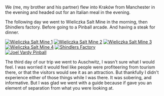 <!--moml:meta
Title: 2018 Poland
Date: 2018-01-01
Hero: auschwitz-2-birkenau
Intro: A mid-week break to Poland because it's my Birthday, and I always go away for my Birthday.
-->

We (me, my brother and his partner) flew into Kraków from Manchester in the evening and headed out for an Italian meal in the evening.

The following day we went to Wieliczka Salt Mine in the morning, then Shindlers factory. Before going to a Pinball arcade. And having a steak for dinner.

<div class="gallery">
    <a href="/2018-poland/wieliczka-salt-mine-1-2000.jpg"><img alt="Wieliczka Salt Mine 1" srcset="/2018-poland/wieliczka-salt-mine-1-400.jpg, /2018-poland/wieliczka-salt-mine-1-800.jpg 800w, /2018-poland/wieliczka-salt-mine-1-1200.jpg 1200w, /2018-poland/wieliczka-salt-mine-1-1600.jpg 1600w, /2018-poland/wieliczka-salt-mine-1-2000.jpg 2000w" src="/2018-poland/wieliczka-salt-mine-1-400.jpg"></a>
    <a href="/2018-poland/wieliczka-salt-mine-2-2000.jpg"><img alt="Wieliczka Salt Mine 2" srcset="/2018-poland/wieliczka-salt-mine-2-400.jpg, /2018-poland/wieliczka-salt-mine-2-800.jpg 800w, /2018-poland/wieliczka-salt-mine-2-1200.jpg 1200w, /2018-poland/wieliczka-salt-mine-2-1600.jpg 1600w, /2018-poland/wieliczka-salt-mine-2-2000.jpg 2000w" src="/2018-poland/wieliczka-salt-mine-2-400.jpg"></a>
    <a href="/2018-poland/wieliczka-salt-mine-3-2000.jpg"><img alt="Wieliczka Salt Mine 3" srcset="/2018-poland/wieliczka-salt-mine-3-400.jpg, /2018-poland/wieliczka-salt-mine-3-800.jpg 800w, /2018-poland/wieliczka-salt-mine-3-1200.jpg 1200w, /2018-poland/wieliczka-salt-mine-3-1600.jpg 1600w, /2018-poland/wieliczka-salt-mine-3-2000.jpg 2000w" src="/2018-poland/wieliczka-salt-mine-3-400.jpg"></a>
    <a href="/2018-poland/wieliczka-salt-mine-4-2000.jpg"><img alt="Wieliczka Salt Mine 4" srcset="/2018-poland/wieliczka-salt-mine-4-400.jpg, /2018-poland/wieliczka-salt-mine-4-800.jpg 800w, /2018-poland/wieliczka-salt-mine-4-1200.jpg 1200w, /2018-poland/wieliczka-salt-mine-4-1600.jpg 1600w, /2018-poland/wieliczka-salt-mine-4-2000.jpg 2000w" src="/2018-poland/wieliczka-salt-mine-4-400.jpg"></a>
    <a href="/2018-poland/shindlers-factory-2000.jpg"><img alt="Shindlers Factory" srcset="/2018-poland/shindlers-factory-400.jpg, /2018-poland/shindlers-factory-800.jpg 800w, /2018-poland/shindlers-factory-1200.jpg 1200w, /2018-poland/shindlers-factory-1600.jpg 1600w, /2018-poland/shindlers-factory-2000.jpg 2000w" src="/2018-poland/shindlers-factory-400.jpg"></a>
</div>

<div class="gallery">
    <a href="/2018-poland/joel-vardy-pinball-2000.jpg"><img alt="Joel Vardy Pinball" srcset="/2018-poland/joel-vardy-pinball-400.jpg, /2018-poland/joel-vardy-pinball-800.jpg 800w, /2018-poland/joel-vardy-pinball-1200.jpg 1200w, /2018-poland/joel-vardy-pinball-1600.jpg 1600w, /2018-poland/joel-vardy-pinball-2000.jpg 2000w" src="/2018-poland/joel-vardy-pinball-400.jpg"></a>
</div>

The third day of our trip we went to Auschwitz, I wasn't sure what I would feel. I was worried it would feel like people were profiteering from tourism there, or that the visitors would see it as an attraction. But thankfully I didn't experience either of those things while I was there. It was sobering, and informative. But I was glad we went with a guide because if gave you an element of separation from what you were looking at.
